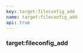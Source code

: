```yaml
---
key: target:fileconfig_add
name: target:fileconfig_add
api: true
---
```


### target:fileconfig_add
